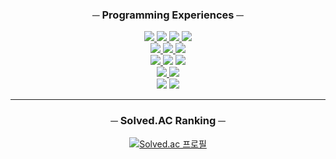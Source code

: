 <h3 align="center">─ Programming Experiences ─</h3>
<div align="center">
<a href="https://github.com/kangdongil?tab=repositories&q=topic%3Agit">
  <img src="https://img.shields.io/badge/Git-f05032?style=flat-square&logo=Git&logoColor=white"/>
</a>
<a href="https://github.com/kangdongil?tab=repositories&q=topic%3Agithub">
  <img src="https://img.shields.io/badge/GitHub-181717?style=flat-square&logo=GitHub&logoColor=white"/>
</a>
<a href="https://github.com/kangdongil?tab=repositories&q=topic%3Abash">
  <img src="https://img.shields.io/badge/Bash-2c383c?style=flat-square&logo=GNU Bash&logoColor=white"/>
</a>
<a href="https://github.com/kangdongil?tab=repositories&q=topic%3Avscode">
  <img src="https://img.shields.io/badge/VSCode-007acc?style=flat-square&logo=Visual Studio Code&logoColor=white"/>
</a>
</div>
<div align="center">
<a href="https://github.com/kangdongil?tab=repositories&q=topic%3Ajavascript">
  <img src="https://img.shields.io/badge/JavaScript-f7df1e?style=flat-square&logo=JavaScript&logoColor=2d3035"/>
</a>
<a href="https://github.com/kangdongil?tab=repositories&q=topic%3Anodejs">
  <img src="https://img.shields.io/badge/Node.js-339933?style=flat-square&logo=Node.js&logoColor=white"/>
</a>
<a href="https://github.com/kangdongil?tab=repositories&q=topic%3Amongodb">
  <img src="https://img.shields.io/badge/MongoDB-47a248?style=flat-square&logo=MongoDB&logoColor=white"/>
</a>
</div>
<div align="center">

<div align="center">
<a href="https://github.com/kangdongil?tab=repositories&q=topic%3Apython">
  <img src="https://img.shields.io/badge/Python-3776AB?style=flat-square&logo=Python&logoColor=white"/>
</a>
<img src="https://img.shields.io/badge/Poetry-4957cf?style=flat-square&logo=Poetry&logoColor=white"/>
<a href="https://github.com/kangdongil?tab=repositories&q=topic%3Adjango">
  <img src="https://img.shields.io/badge/Django-092e20?style=flat-square&logo=Django&logoColor=white"/>
</a>
</div>
<a href="https://github.com/kangdongil?tab=repositories&q=topic%3Areactjs">
  <img src="https://img.shields.io/badge/React.js-222222?style=flat-square&logo=React&logoColor=61dafb"/>
</a>
<a href="https://github.com/kangdongil?tab=repositories&q=topic%3Areactnative">
  <img src="https://img.shields.io/badge/ReactNative-222222?style=flat-square&logo=React&logoColor=654ff0"/>
</a>
</div>
<div align="center">
<img src="https://img.shields.io/badge/R.Query-ff4154?style=flat-square&logo=React Query&logoColor=white"/>
<img src="https://img.shields.io/badge/R.Router-222222?style=flat-square&logo=React Router&logoColor=ca4245"/>
</div>
<hr />
<h3 align="center">─ Solved.AC Ranking ─</h3>
<div align="center">

[![Solved.ac
프로필](http://mazassumnida.wtf/api/v2/generate_badge?boj=akang8150)](https://solved.ac/akang8150)

</div>
